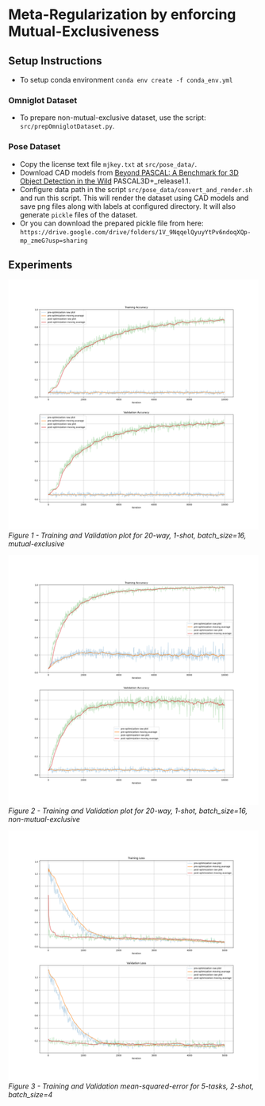 # Meta-Regularization by enforcing Mutual-Exclusiveness

## Setup Instructions  
 - To setup conda environment `conda env create -f conda_env.yml`  
 
### Omniglot Dataset  
 - To prepare non-mutual-exclusive dataset, use the script: `src/prepOmniglotDataset.py`.  

### Pose Dataset  
 - Copy the license text file `mjkey.txt` at `src/pose_data/`.  
 - Download CAD models from [Beyond PASCAL: A Benchmark for 3D Object Detection in the Wild](http://cvgl.stanford.edu/projects/pascal3d.html) PASCAL3D+_release1.1.  
 - Configure data path in the script `src/pose_data/convert_and_render.sh` and run this script. This will render the dataset using CAD models and save png files along with labels at configured directory. It will also generate `pickle` files of the dataset.      
 - Or you can download the prepared pickle file from here: `https://drive.google.com/drive/folders/1V_9NqqelQyuyYtPv6ndoqXQp-mp_zmeG?usp=sharing`    

## Experiments    

<!-- *Table I - Experiment Results*
| N-way | meta-train K-shot | meta-test K-shot | MAML Test Accuracy | MAML Accuracy StdDev |
|-------|-------------------|------------------|--------------------|----------------------|
| 10    | 1                 | 1                | 0.9130001          | 0.087736346          |
| 10    | 1                 | 10               | 0.9779833          | 0.024727175          |    -->

![](plots/cls_20.mbs_16.k_shot_1.inner_numstep_1.inner_updatelr_0.4.learn_inner_update_lr_False.mutual_exclusive_True.png)  
*Figure 1 - Training and Validation plot for 20-way, 1-shot, batch_size=16, mutual-exclusive*  

![](plots/cls_20.mbs_16.k_shot_1.inner_numstep_1.inner_updatelr_0.4.learn_inner_update_lr_False.mutual_exclusive_False.png)  
*Figure 2 - Training and Validation plot for 20-way, 1-shot, batch_size=16, non-mutual-exclusive*   

![](plots/cls_5.mbs_4.k_shot_2.inner_numstep_1.inner_updatelr_0.4.learn_inner_update_lr_False.dataset_pose.mutual_exclusive_False.png)  
*Figure 3 - Training and Validation mean-squared-error for 5-tasks, 2-shot, batch_size=4*  